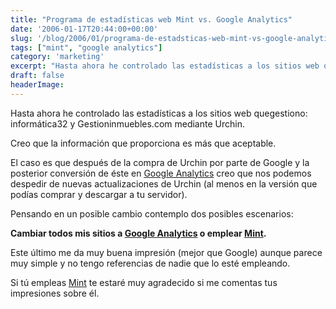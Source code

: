 ```yaml
---
title: "Programa de estadísticas web Mint vs. Google Analytics"
date: '2006-01-17T20:44:00+00:00'
slug: '/blog/2006/01/programa-de-estadsticas-web-mint-vs-google-analytics'
tags: ["mint", "google analytics"]
category: 'marketing'
excerpt: "Hasta ahora he controlado las estadísticas a los sitios web quegestiono: informática32 y Gestioninmuebles.com mediante Urchin.Creo que la información que proporciona es más que aceptable.El caso es..."
draft: false
headerImage:
---
```

Hasta ahora he controlado las estadísticas a los sitios web quegestiono: informática32 y Gestioninmuebles.com mediante Urchin.

Creo que la información que proporciona es más que aceptable.

El caso es que después de la compra de Urchin por parte de Google y la posterior conversión de éste en [Google Analytics](http://www.google.com/analytics) creo que nos podemos despedir de nuevas actualizaciones de Urchin (al menos en la versión que podías comprar y descargar a tu servidor).

Pensando en un posible cambio contemplo dos posibles escenarios:

**Cambiar todos mis sitios a [Google Analytics](http://www.google.com/analytics) o emplear [Mint](http://www.haveamint.com/).**

Este último me da muy buena impresión (mejor que Google) aunque parece muy simple y no tengo referencias de nadie que lo esté empleando.

Si tú empleas [Mint](http://www.haveamint.com/) te estaré muy agradecido si me comentas tus impresiones sobre él.
